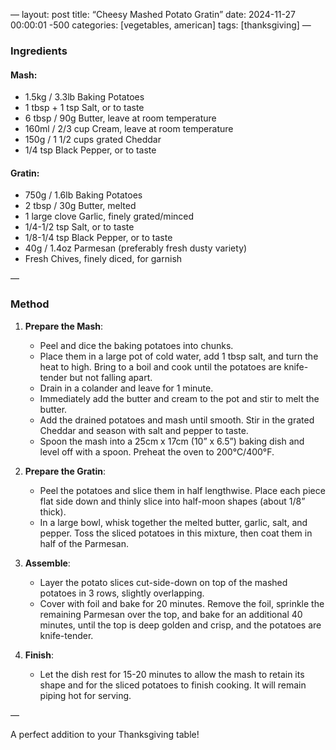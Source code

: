 —
layout: post
title: “Cheesy Mashed Potato Gratin”
date: 2024-11-27 00:00:01 -500
categories: [vegetables, american]
tags: [thanksgiving]
—


### Ingredients

#### Mash:
- 1.5kg / 3.3lb Baking Potatoes
- 1 tbsp + 1 tsp Salt, or to taste
- 6 tbsp / 90g Butter, leave at room temperature
- 160ml / 2/3 cup Cream, leave at room temperature
- 150g / 1 1/2 cups grated Cheddar
- 1/4 tsp Black Pepper, or to taste

#### Gratin:
- 750g / 1.6lb Baking Potatoes
- 2 tbsp / 30g Butter, melted
- 1 large clove Garlic, finely grated/minced
- 1/4-1/2 tsp Salt, or to taste
- 1/8-1/4 tsp Black Pepper, or to taste
- 40g / 1.4oz Parmesan (preferably fresh dusty variety)
- Fresh Chives, finely diced, for garnish

—

### Method

1. **Prepare the Mash**:
   - Peel and dice the baking potatoes into chunks.
   - Place them in a large pot of cold water, add 1 tbsp salt, and turn the heat to high. Bring to a boil and cook until the potatoes are knife-tender but not falling apart.
   - Drain in a colander and leave for 1 minute.
   - Immediately add the butter and cream to the pot and stir to melt the butter.
   - Add the drained potatoes and mash until smooth. Stir in the grated Cheddar and season with salt and pepper to taste.
   - Spoon the mash into a 25cm x 17cm (10” x 6.5”) baking dish and level off with a spoon. Preheat the oven to 200°C/400°F.

2. **Prepare the Gratin**:
   - Peel the potatoes and slice them in half lengthwise. Place each piece flat side down and thinly slice into half-moon shapes (about 1/8” thick).
   - In a large bowl, whisk together the melted butter, garlic, salt, and pepper. Toss the sliced potatoes in this mixture, then coat them in half of the Parmesan.

3. **Assemble**:
   - Layer the potato slices cut-side-down on top of the mashed potatoes in 3 rows, slightly overlapping.
   - Cover with foil and bake for 20 minutes. Remove the foil, sprinkle the remaining Parmesan over the top, and bake for an additional 40 minutes, until the top is deep golden and crisp, and the potatoes are knife-tender.

4. **Finish**:
   - Let the dish rest for 15-20 minutes to allow the mash to retain its shape and for the sliced potatoes to finish cooking. It will remain piping hot for serving.

—

A perfect addition to your Thanksgiving table!